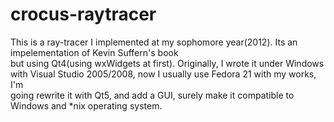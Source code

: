 # crocus-raytracer

This is a ray-tracer I implemented at my sophomore year(2012). Its an<br/>
impelementation of Kevin Suffern's book <Ray Tracing from the Ground Up><br/>
but using Qt4(using wxWidgets at first). Originally, I wrote it under Windows<br/>
with Visual Studio 2005/2008, now I usually use Fedora 21 with my works, I'm<br/>
going rewrite it with Qt5, and add a GUI, surely make it compatible to Windows
and *nix operating system.
